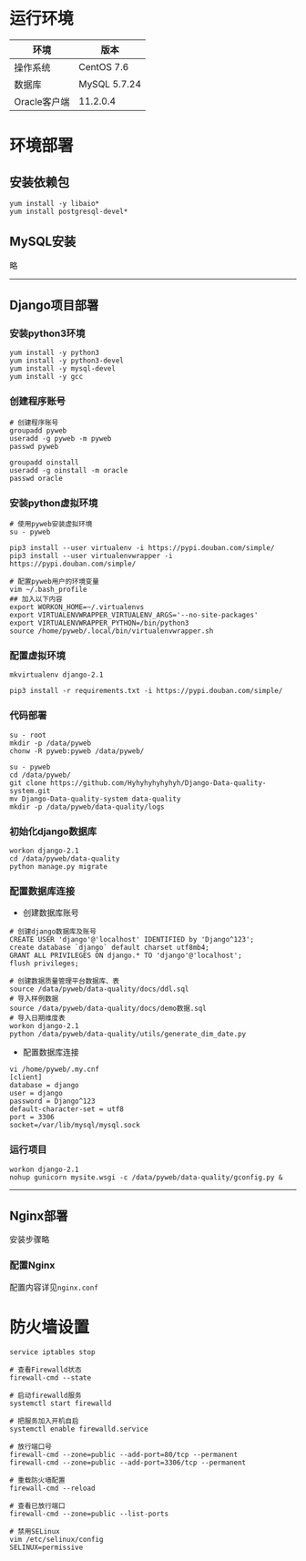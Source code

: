 # 运行环境
环境|版本
-|-
操作系统|CentOS 7.6
数据库|MySQL 5.7.24
Oracle客户端|11.2.0.4

# 环境部署
## 安装依赖包
```
yum install -y libaio*
yum install postgresql-devel*
```

## MySQL安装
略

---

## Django项目部署
### 安装python3环境
```
yum install -y python3
yum install -y python3-devel
yum install -y mysql-devel
yum install -y gcc
```

### 创建程序账号
```
# 创建程序账号
groupadd pyweb
useradd -g pyweb -m pyweb
passwd pyweb

groupadd oinstall
useradd -g oinstall -m oracle
passwd oracle
```

### 安装python虚拟环境
```
# 使用pyweb安装虚拟环境
su - pyweb

pip3 install --user virtualenv -i https://pypi.douban.com/simple/
pip3 install --user virtualenvwrapper -i https://pypi.douban.com/simple/

# 配置pyweb用户的环境变量
vim ~/.bash_profile
## 加入以下内容
export WORKON_HOME=~/.virtualenvs
export VIRTUALENVWRAPPER_VIRTUALENV_ARGS='--no-site-packages'
export VIRTUALENVWRAPPER_PYTHON=/bin/python3
source /home/pyweb/.local/bin/virtualenvwrapper.sh
```

### 配置虚拟环境
```
mkvirtualenv django-2.1

pip3 install -r requirements.txt -i https://pypi.douban.com/simple/
```

### 代码部署
```
su - root
mkdir -p /data/pyweb
chonw -R pyweb:pyweb /data/pyweb/

su - pyweb
cd /data/pyweb/
git clone https://github.com/Hyhyhyhyhyhyh/Django-Data-quality-system.git
mv Django-Data-quality-system data-quality
mkdir -p /data/pyweb/data-quality/logs
```

### 初始化django数据库
```
workon django-2.1
cd /data/pyweb/data-quality
python manage.py migrate
```

### 配置数据库连接
- 创建数据库账号

```
# 创建django数据库及账号
CREATE USER 'django'@'localhost' IDENTIFIED by 'Django^123';
create database `django` default charset utf8mb4;
GRANT ALL PRIVILEGES ON django.* TO 'django'@'localhost';
flush privileges;

# 创建数据质量管理平台数据库、表
source /data/pyweb/data-quality/docs/ddl.sql
# 导入样例数据
source /data/pyweb/data-quality/docs/demo数据.sql
# 导入日期维度表
workon django-2.1
python /data/pyweb/data-quality/utils/generate_dim_date.py
```

- 配置数据库连接

```
vi /home/pyweb/.my.cnf
[client]
database = django
user = django
password = Django^123
default-character-set = utf8
port = 3306
socket=/var/lib/mysql/mysql.sock
```

### 运行项目
```
workon django-2.1
nohup gunicorn mysite.wsgi -c /data/pyweb/data-quality/gconfig.py &
```
---

## Nginx部署
安装步骤略

### 配置Nginx
配置内容详见`nginx.conf`

# 防火墙设置
```
service iptables stop

# 查看Firewalld状态
firewall-cmd --state

# 启动firewalld服务
systemctl start firewalld

# 把服务加入开机自启
systemctl enable firewalld.service

# 放行端口号
firewall-cmd --zone=public --add-port=80/tcp --permanent
firewall-cmd --zone=public --add-port=3306/tcp --permanent

# 重载防火墙配置
firewall-cmd --reload

# 查看已放行端口
firewall-cmd --zone=public --list-ports

# 禁用SELinux
vim /etc/selinux/config
SELINUX=permissive
```
